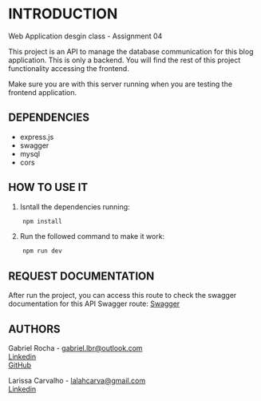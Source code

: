 # INTRODUCTION

Web Application desgin class - Assignment 04

This project is an API to manage the database communication for this blog application.
This is only a backend. You will find the rest of this project functionality accessing the frontend.

Make sure you are with this server running when you are testing the frontend application.

## DEPENDENCIES

* express.js
* swagger
* mysql
* cors

## HOW TO USE IT

1. Isntall the dependencies running:
```sh
    npm install
```
2. Run the followed command to make it work:

```sh
    npm run dev
```

## REQUEST DOCUMENTATION

After run the project, you can access this route to check the swagger documentation for this API
Swagger route: [Swagger](http://localhost:3000/swagger/)


## AUTHORS

Gabriel Rocha - gabriel.lbr@outlook.com<br>
[Linkedin](https://www.linkedin.com/in/gabriellbr/)<br>
[GitHub](https://github.com/XDYuuki)

Larissa Carvalho - lalahcarva@gmail.com<br>
[Linkedin](https://github.com/lalahcarva)
